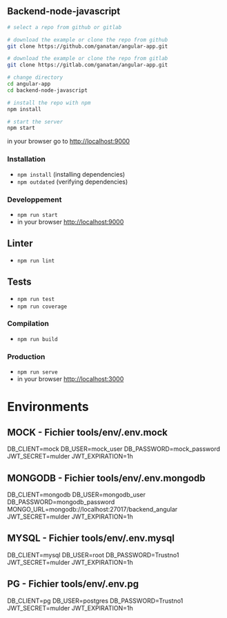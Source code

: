 ## Backend-node-javascript

```bash
# select a repo from github or gitlab

# download the example or clone the repo from github
git clone https://github.com/ganatan/angular-app.git

# download the example or clone the repo from gitlab
git clone https://gitlab.com/ganatan/angular-app.git

# change directory
cd angular-app
cd backend-node-javascript

# install the repo with npm
npm install

# start the server
npm start

```
in your browser go to [http://localhost:9000](http://localhost:9000) 


### Installation
* `npm install` (installing dependencies)
* `npm outdated` (verifying dependencies)

### Developpement
* `npm run start`
* in your browser [http://localhost:9000](http://localhost:9000) 

## Linter
* `npm run lint`

## Tests
* `npm run test`
* `npm run coverage`

### Compilation
* `npm run build`   

### Production
* `npm run serve`
* in your browser [http://localhost:3000](http://localhost:3000) 



# Environments

## MOCK - Fichier tools/env/.env.mock
DB_CLIENT=mock
DB_USER=mock_user
DB_PASSWORD=mock_password
JWT_SECRET=mulder
JWT_EXPIRATION=1h

## MONGODB - Fichier tools/env/.env.mongodb
DB_CLIENT=mongodb
DB_USER=mongodb_user
DB_PASSWORD=mongodb_password
MONGO_URL=mongodb://localhost:27017/backend_angular
JWT_SECRET=mulder
JWT_EXPIRATION=1h

## MYSQL - Fichier tools/env/.env.mysql
DB_CLIENT=mysql
DB_USER=root
DB_PASSWORD=Trustno1
JWT_SECRET=mulder
JWT_EXPIRATION=1h

## PG - Fichier tools/env/.env.pg
DB_CLIENT=pg
DB_USER=postgres
DB_PASSWORD=Trustno1
JWT_SECRET=mulder
JWT_EXPIRATION=1h

